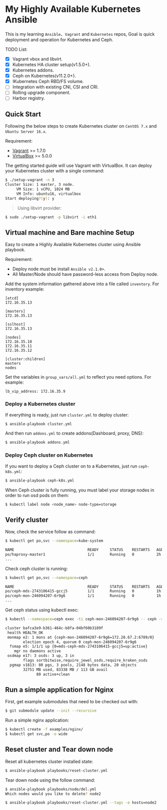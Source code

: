 # My Highly Available Kubernetes Ansible
This is my learning `Ansible`、`Vagrant` and `Kubernetes` repos, Goal is quick deployment and operation for Kubernetes and Ceph.

TODO List:
- [x] Vagrant vbox and libvirt.
- [x] Kubernetes HA cluster setup(v1.5.0+).
- [x] Kubernetes addons.
- [x] Ceph on Kubernetes(v11.2.0+).
- [x] IKubernetes Ceph RBD/FS volume.
- [ ] Integration with existing CNI, CSI and CRI.
- [ ] Rolling upgrade component.
- [ ] Harbor registry.

## Quick Start
Following the below steps to create Kubernetes cluster on `CentOS 7.x` and `Ubuntu Server 16.x`.

Requirement:
* [Vagrant](https://www.vagrantup.com/downloads.html) >= 1.7.0
* [VirtualBox](https://www.virtualbox.org/wiki/Downloads) >= 5.0.0

The getting started guide will use Vagrant with VirtualBox. It can deploy your Kubernetes cluster with a single command:
```sh
$ ./setup-vagrant -n 3
Cluster Size: 1 master, 3 node.
     VM Size: 1 vCPU, 1024 MB
     VM Info: ubuntu16, virtualbox
Start deploying?(y): y
```
> Using libvirt provider:
```sh
$ sudo ./setup-vagrant -p libvirt -i eth1
```

## Virtual machine and Bare machine Setup
Easy to create a Highly Available Kubernetes cluster using Ansible playbook.  

Requirement:
* Deploy node must be install `Ansible v2.1.0+`.
* All Master/Node should have password-less access from Deploy node.

Add the system information gathered above into a file called `inventory`. For inventory example:
```
[etcd]
172.16.35.13

[masters]
172.16.35.13

[sslhost]
172.16.35.13

[nodes]
172.16.35.10
172.16.35.11
172.16.35.12

[cluster:children]
masters
nodes
```

Set the variables in `group_vars/all.yml` to reflect you need options. For example:
```
lb_vip_address: 172.16.35.9
```

### Deploy a Kubernetes cluster
If everything is ready, just run `cluster.yml` to deploy cluster:
```sh
$ ansible-playbook cluster.yml
```

And then run `addons.yml` to create addons(Dashboard, proxy, DNS):
```sh
$ ansible-playbook addons.yml
```

### Deploy Ceph cluster on Kubernetes
If you want to deploy a Ceph cluster on to a Kubernetes, just run `ceph-k8s.yml`:
```sh
$ ansible-playbook ceph-k8s.yml
```

When Ceph cluster is fully running, you must label your storage nodes in order to run osd pods on them:
```sh
$ kubectl label node <node_name> node-type=storage
```

## Verify cluster
Now, check the service follow as command:
```sh
$ kubectl get po,svc --namespace=kube-system

NAME                                 READY     STATUS    RESTARTS   AGE       IP             NODE
po/haproxy-master1                   1/1       Running   0          2h        172.16.35.13   master1
...
```

Check ceph cluster is running:
```sh
$ kubectl get po,svc --namespace=ceph

NAME                                 READY     STATUS    RESTARTS   AGE       IP            NODE
po/ceph-mds-2743106415-gccj5         1/1       Running   0          1h        172.20.67.4   node1
po/ceph-mon-246094207-6r9g6          1/1       Running   0          1h        172.20.67.2   node1
...
```

Get ceph status using kubectl exec:
```sh
$ kubectl --namespace=ceph exec -ti ceph-mon-246094207-6r9g6 -- ceph -s

cluster bafca3e9-b361-464c-b8fa-04bf60b3189f
 health HEALTH_OK
 monmap e2: 1 mons at {ceph-mon-246094207-6r9g6=172.20.67.2:6789/0}
        election epoch 4, quorum 0 ceph-mon-246094207-6r9g6
  fsmap e5: 1/1/1 up {0=mds-ceph-mds-2743106415-gccj5=up:active}
    mgr no daemons active
 osdmap e17: 3 osds: 3 up, 3 in
        flags sortbitwise,require_jewel_osds,require_kraken_osds
  pgmap v1813: 80 pgs, 3 pools, 2148 bytes data, 20 objects
        32751 MB used, 83338 MB / 113 GB avail
              80 active+clean
```

## Run a simple application for Nginx
First, get example submodules that need to be checked out with:
```sh
$ git submodule update --init --recursive
```

Run a simple nginx application:
```sh
$ kubectl create -f examples/nginx/
$ kubectl get svc,po -o wide
```

## Reset cluster and Tear down node
Reset all kubernetes cluster installed state:
```sh
$ ansible-playbook playbooks/reset-cluster.yml
```

Tear down node using the follow command:
```sh
$ ansible-playbook playbooks/node/del.yml
Which nodes would you like to delete? node2

$ ansible-playbook playbooks/reset-cluster.yml --tags -e hosts=node2
```
